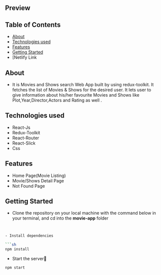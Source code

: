 ## Preview

## Table of Contents

- [About](#about)
- [Technologies used](#technologies-used)
- [Features](#features)
- [Getting Started](#getting-started)
- [Netlify Link

## About

- It is Movies and Shows search Web App built by using redux-toolkit. It fetches the list of Movies & Shows for the desired user. It lets user to give information about his/her favourite Movies and Shows like Plot,Year,Director,Actors and Rating as well .

## Technologies used

- React-Js
- Redux-Toolkit
- React-Router
- React-Slick
- Css

## Features

<ul>
  <li>Home Page(Movie Listing)</li>
  <li>Movie/Shows Detail Page</li>
  <li>Not Found Page</li>
</ul>

## Getting Started

- Clone the repository on your local machine with the command below in your terminal, and cd into the **movie-app** folder

````sh


- Install dependencies

```sh
npm install
````

- Start the server🚀

```sh
npm start
```




